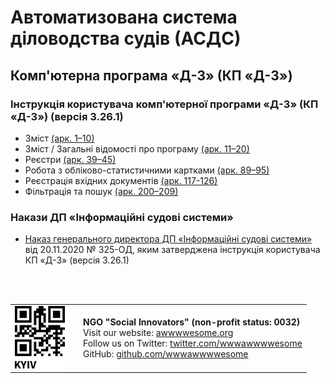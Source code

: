 <h1>Автоматизована система діловодства судів (АСДС)</h1>

<h2>Комп'ютерна програма «Д-3» (КП «Д-3»)</h2>

<h3>Інструкція користувача комп'ютерної програми «Д-3» (КП «Д-3») (версія 3.26.1)</h3>

- Зміст [(арк. 1–10)](d3-01-10.pdf)
- Зміст / Загальні відомості про програму [(арк. 11–20)](d3-11-20.pdf)
- Реєстри [(арк. 39–45)](d3-39-45.pdf)
- Робота з обліково-статистичними картками [(арк. 89–95)](d3-89-95.pdf)
- Реєстрація вхідних документів [(арк. 117-126)](d3-117-126.pdf)
- Фільтрація та пошук [(арк. 200–209)](d3-200-209.pdf)

<h3>Накази ДП «Інформаційні судові системи»</h3>

- [Наказ генерального директора ДП «Інформаційні судові системи»](nakaz-ics-2020-11-20-325.pdf) від 20.11.2020 № 325-ОД, яким затверджена інструкція користувача КП «Д-3» (версія 3.26.1)

<br>
<br>

<table>
   <tbody>
      <tr>
         <td width="95">
          <img src="../../assets/logo.png" alt="NGO Social Innovators">
         </td>
         <td>
          <b>NGO "Social Innovators" (non-profit status: 0032)</b> <br>
          Visit our website: <a href="https://www.awwwwesome.org">awwwwesome.org</a> <br>
          Follow us on Twitter: <a href="https://twitter.com/wwwawwwwesome">twitter.com/wwwawwwwesome</a> <br>
          GitHub: <a href="https://github.com/wwwawwwwesome">github.com/wwwawwwwesome</a>
         </td>
      </tr>
   </tbody>
</table>
